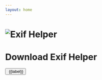 ```yaml
---
layout: home
---
```



<script lang="ts" setup>
import { ref, onMounted } from 'vue';
const platforms = [{
label: 'Windows',
icon: '/exif_helper/Windows.svg'
}, {
label: 'MacOS',
icon: '/exif_helper/MacOS.svg'
},{
label: 'Linux',
icon: '/exif_helper/Linux.svg'
},{
label: 'Android',
icon: '/exif_helper/Android.svg'
},{
label: 'iOS',
icon: '/exif_helper/iOS.svg'
}];

const currentPlatform = ref('Unknown');

onMounted(() => {
currentPlatform.value = sessionStorage.getItem('platform') || getCurrentPlatform();

function getCurrentPlatform(): String {
  const userAgent = navigator.userAgent;
  if (/Windows/i.test(userAgent)) {
    return 'Windows';
  } else if (/Macintosh/i.test(userAgent) || /MacIntel/i.test(userAgent)) {
    return 'macOS';
  } else if (/Linux/i.test(userAgent)) {
    return 'Linux';
  }

  if (/Android/i.test(userAgent)) {
    return 'Android';
  } else if (/iPhone|iPad|iPod|iOS/i.test(userAgent)) {
    return 'iOS';
  }

  return 'Unknown';
}
})

function changePlatform(platform: String) {
  currentPlatform.value = platform;
  sessionStorage.setItem('platform', platform);
}

</script>

<div class="download">
<h1>
<img src="/logo.svg" alt="Exif Helper">
</h1>
<h1>Download Exif Helper</h1>
<div class="download-buttons">
<button class="download-button" :class="{ 'active': currentPlatform === label }" v-for="{label,icon} in platforms" :key="label"
@click="changePlatform(label)">
<img class="icon" :src="icon"/> {{label}}
</button>
</div>
<div class="download-area">
<template v-if="currentPlatform === 'Windows'">
 <h4>Windows Downloads</h4>
<div>
<h6>Binaries</h6>
<a class="download-link">⬇️ EXE</a>
<a class="download-link">⬇️ MSI</a>
<a class="download-link">⬇️ ZIP</a>
</div>
<div>
<div>
<h6>Microsoft Store</h6>
<a class="download-link">
<img src="/microsoft-store.svg"/>
</a>
</div>
</div>
</template>
<template v-if="currentPlatform === 'MacOS'">
 <h4>MacOS Downloads</h4>
<div>
<h6>Binaries</h6>
<a class="download-link">⬇️ DMG</a>
</div>
<div>
<div>
<h6>Apple Store</h6>
<a class="download-link">
<img src="/apple-store.svg"/>
</a>
</div>
</div>
</template>
<template v-if="currentPlatform === 'Linux'">
 <h4>Linux Downloads</h4>
<div>
<h6>Binaries</h6>
<a class="download-link">⬇️ TAR</a>
<a class="download-link">⬇️ DEB</a>
</div>
<div>
</div>
</template>
<template v-if="currentPlatform === 'Android'">
 <h4>Android Downloads</h4>
<div>
<h6>Binaries</h6>
<a class="download-link">⬇️ APK</a>
</div>
<div>
<h6>Google Play</h6>
<a class="download-link">
<img src="/google-play.svg"/>
</a>
</div>
<div>
</div>
</template>
<template v-if="currentPlatform === 'iOS'">
 <h4>iOS Downloads</h4>
<div>
<h6>Apple Store</h6>
<a class="download-link">
<img src="/apple-store.svg"/>
</a>
</div>
<div>
</div>
</template>
</div>
</div>
